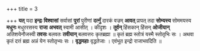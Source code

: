 +++
title = 3

+++
**यत्** यदा **इन्द्रः** **विश्वासां** सर्वासां **पुरां** पुरीणां **दर्त्नुं** दारकं वज्रम् **आवत्** प्रापत् तदा **सोम्यस्य** सोममयस्य **मधुनः** मधुररसस्य **राजा** **अभवत्** स्वामी आसीत् । कीदृशः । **तूर्वन्** हिंसकान् हिंसन् **ओजीयान्** अतिशयेनौजस्वी **तवसः** बलवतः **तवीयान्** बलवत्तरः कृतब्रह्मा ॥ कृतं ब्रह्म स्तोत्रं यस्मै स्तोतृभिः सः । अथवा कृतं दत्तं ब्रह्म अन्नं येन स्तोतृभ्यः सः । **वृद्धमहाः** वृद्धतेजाः । एवंभूत इन्द्रो राजाभवदिति ॥